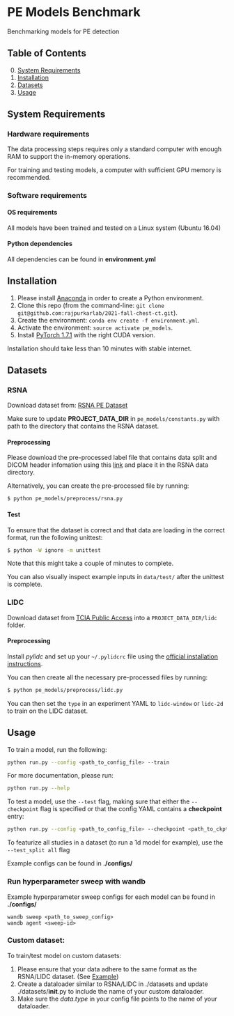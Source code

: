 # PE Models Benchmark 
Benchmarking models for PE detection 

## Table of Contents
0. [System Requirements](#SystemRequirements)
0. [Installation](#Installation)
0. [Datasets](#Datasets)
0. [Usage](#usage)

## System Requirements

### Hardware requirements

The data processing steps requires only a standard computer with enough RAM to support the in-memory operations.

For training and testing models, a computer with sufficient GPU memory is recommended. 

### Software requirements
#### OS requirements
All models have been trained and tested on a Linux system (Ubuntu 16.04)

#### Python dependencies

All dependencies can be found in **environment.yml**


## Installation 

1. Please install [Anaconda](https://docs.conda.io/en/latest/miniconda.html) in order to create a Python environment.
2. Clone this repo (from the command-line: `git clone git@github.com:rajpurkarlab/2021-fall-chest-ct.git`).
3. Create the environment: `conda env create -f environment.yml`.
4. Activate the environment: `source activate pe_models`.
5. Install [PyTorch 1.7.1](https://pytorch.org/get-started/locally/) with the right CUDA version.

Installation should take less than 10 minutes with stable internet. 

## Datasets

### RSNA

Download dataset from: [RSNA PE Dataset](https://www.kaggle.com/c/rsna-str-pulmonary-embolism-detection)

Make sure to update **PROJECT_DATA_DIR** in `pe_models/constants.py` with path to the directory that contains the RSNA dataset.

#### Preprocessing

Please download the pre-processed label file that contains data split and DICOM header infomation using this [link](https://stanfordmedicine.box.com/s/nlatp1dgg47qry1g7hhr0n87mlavj887) and place it in the RSNA data directory. 

Alternatively, you can create the pre-processed file by running:
```bash
$ python pe_models/preprocess/rsna.py
```

#### Test 
To ensure that the dataset is correct and that data are loading in the correct format, run the following unittest: 

```bash
$ python -W ignore -m unittest
```

Note that this might take a couple of minutes to complete. 

You can also visually inspect example inputs in `data/test/` after the unittest is complete. 

### LIDC

Download dataset from [TCIA Public Access](https://wiki.cancerimagingarchive.net/display/Public/LIDC-IDRI) into a `PROJECT_DATA_DIR/lidc` folder.

#### Preprocessing

Install *pylidc* and set up your `~/.pylidcrc` file using the [official installation instructions](https://pylidc.github.io/install.html).

You can then create all the necessary pre-processed files by running:

```bash
$ python pe_models/preprocess/lidc.py
```

You can then set the `type` in an experiment YAML to `lidc-window` or `lidc-2d` to train on the LIDC dataset.

## Usage

To train a model, run the following: 

```bash
python run.py --config <path_to_config_file> --train
```

For more documentation, please run: 

```bash 
python run.py --help
```

To test a model, use the `--test` flag, making sure that either the `--checkpoint` flag is specified or that the config YAML contains a **checkpoint** entry:

```bash
python run.py --config <path_to_config_file> --checkpoint <path_to_ckpt> --test
```

To featurize all studies in a dataset (to run a 1d model for example), use the `--test_split all` flag

Example configs can be found in **./configs/**

### Run hyperparameter sweep with wandb

Example hyperparameter sweep configs for each model can be found in **./configs/**

```
wandb sweep <path_to_sweep_config>
wandb agent <sweep-id>
```
### Custom dataset: 
To train/test model on custom datasets: 
1. Please ensure that your data adhere to the same format as the RSNA/LIDC dataset. (See [Example](https://stanfordmedicine.box.com/s/nlatp1dgg47qry1g7hhr0n87mlavj887))
2. Create a dataloader similar to RSNA/LIDC in ./datasets and update ./datasets/__init__.py to include the name of your custom dataloader. 
3. Make sure the *data.type* in your config file points to the name of your dataloader. 
